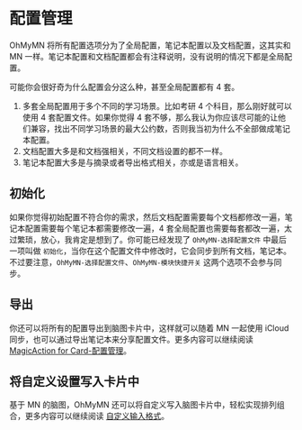# 配置管理

OhMyMN 将所有配置选项分为了全局配置，笔记本配置以及文档配置，这其实和 MN 一样。笔记本配置和文档配置都会有注释说明，没有说明的情况下都是全局配置。

可能你会很好奇为什么配置会分这么种，甚至全局配置都有 4 套。
1. 多套全局配置用于多个不同的学习场景。比如考研 4 个科目，那么刚好就可以使用 4 套配置文件。如果你觉得 4 套不够，那么我认为你应该尽可能的让他们兼容，找出不同学习场景的最大公约数，否则我当初为什么不全部做成笔记本配置。
2. 文档配置大多是和文档强相关，不同文档设置的都不一样。
3. 笔记本配置大多是与摘录或者导出格式相关，亦或是语言相关。

## 初始化
如果你觉得初始配置不符合你的需求，然后文档配置需要每个文档都修改一遍，笔记本配置需要每个笔记本都需要修改一遍，4 套全局配置也需要每套都改一遍，太过繁琐，放心，我肯定是想到了。你可能已经发现了 `OhMyMN-选择配置文件` 中最后一项叫做 `初始化`，当你在这个配置文件中修改时，它会同步到所有文档，笔记本。不过要注意，`OhMyMN-选择配置文件`、`OhMyMN-模块快捷开关` 这两个选项不会参与同步。

## 导出
你还可以将所有的配置导出到脑图卡片中，这样就可以随着 MN 一起使用 iCloud 同步，也可以通过导出笔记本来分享配置文件。更多内容可以继续阅读 [MagicAction for Card-配置管理](../modules/magicaction4card#配置管理)。

## 将自定义设置写入卡片中
基于 MN 的脑图，OhMyMN 还可以将自定义写入脑图卡片中，轻松实现排列组合，更多内容可以继续阅读 [自定义输入格式](../advance/custom.md)。